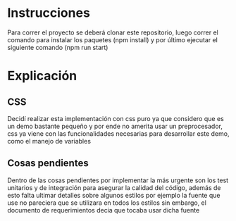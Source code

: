 # Instrucciones

Para correr el proyecto se deberá clonar este repositorio, luego correr el comando para instalar los paquetes (npm install) y por último ejecutar el siguiente comando (npm run start)


# Explicación

## CSS
Decidí realizar esta implementación con css puro ya que considero que es un demo bastante pequeño y por ende no amerita usar un preprocesador, css ya viene con las funcionalidades necesarias para desarrollar este demo, como el manejo de variables


## Cosas pendientes

Dentro de las cosas pendientes por implementar la más urgente son los test unitarios y de integración para asegurar la calidad del código, además de esto falta ultimar detalles sobre algunos estilos por ejemplo la fuente que use no pareciera que se utilizara en todos los estilos sin embargo, el documento de requerimientos decia que tocaba usar dicha fuente
